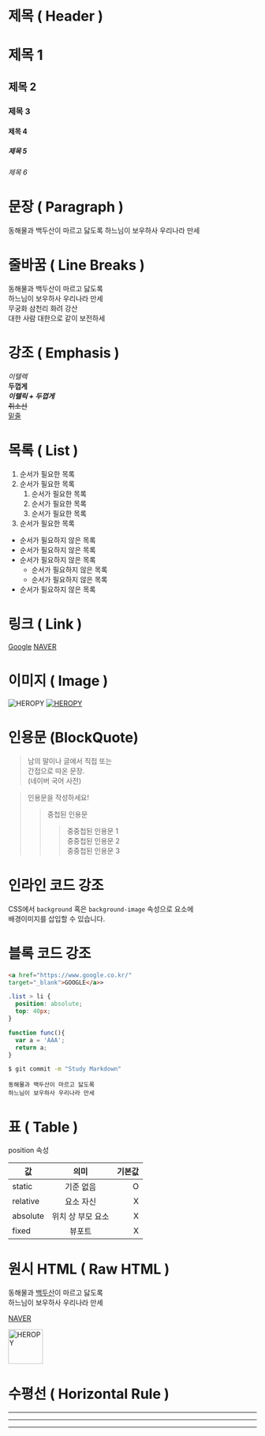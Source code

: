 # 제목 ( Header )

# 제목 1
## 제목 2
### 제목 3
#### 제목 4
##### 제목 5
###### 제목 6

# 문장 ( Paragraph )
동해물과 백두산이 마르고 닳도록
하느님이 보우하사 우리나라 만세

# 줄바꿈 ( Line Breaks )
동해물과 백두산이 마르고 닳도록  
하느님이 보우하사 우리나라 만세  
무궁화 삼천리 화려 강산  
대한 사람 대한으로 같이 보전하세  
<!--
줄바꿈 처리 방법
1. 띄어쓰기 두번
2. <br/> 태그 사용
-->

# 강조 ( Emphasis )
_이텔렉_  
**두껍게**  
**_이텔릭 + 두껍게_**  
~~취소선~~  
<u>밑줄</u>

# 목록 ( List )
1. 순서가 필요한 목록
1. 순서가 필요한 목록
    1. 순서가 필요한 목록
    1. 순서가 필요한 목록
    1. 순서가 필요한 목록
1. 순서가 필요한 목록  

<!--
순서의 하위순서로 들어가려면
들여쓰기 두번!  
-->

- 순서가 필요하지 않은 목록 
- 순서가 필요하지 않은 목록 
- 순서가 필요하지 않은 목록
    - 순서가 필요하지 않은 목록
    - 순서가 필요하지 않은 목록
- 순서가 필요하지 않은 목록 

# 링크 ( Link )
[Google](https://google.com)
[NAVER](https://naver.com "네이버로 이동!")
<!--
[텍스트](링크)
[텍스트](링크 힌트)
-->

# 이미지 ( Image )
![HEROPY](https://heropy.blog/css/images/logo.png)
[![HEROPY](https://heropy.blog/css/images/logo.png)](https://heropy.blog/)
<!--
![텍스트](이미지링크)
[![텍스트](이미지링크)](링크) : 이미지를 클릭하면 링크로 이동
-->

# 인용문 (BlockQuote)
> 남의 말이나 글에서 직접 또는  
> 간접으로 따온 문장.  
> (네이버 국어 사전)

<!-- 인용문의 중첩 방법 -->
> 인용문을 작성하세요!
>> 중첩된 인용문
>>> 중중첩된 인용문 1  
>>> 중중첩된 인용문 2  
>>> 중중첩된 인용문 3

# 인라인 코드 강조
CSS에서 `background` 혹은
`background-image` 속성으로 요소에  
배경이미지를 삽입할 수 있습니다.

# 블록 코드 강조
```html
<a href="https://www.google.co.kr/"
target="_blank">GOOGLE</a>>
```

```css
.list > li {
  position: absolute;
  top: 40px;
}
```

```javascript
function func(){
  var a = 'AAA';
  return a;
}
```

```bash
$ git commit -m "Study Markdown"
```

```plaintext
동해물과 백두산이 마르고 닳도록
하느님이 보우하사 우리나라 만세
```

# 표 ( Table )
position 속성

값 | 의미 | 기본값
-- | :--: | --: 
static | 기준 없음 | O
relative | 요소 자신 | X
absolute | 위치 상 부모 요소 | X
fixed | 뷰포트 | X

# 원시 HTML ( Raw HTML )
동해물과 <u>백두산</u>이 마르고 닳도록<br/>
하느님이 보우하사 우리나라 만세
<!-- 
밑줄효과를 주는 방법
<u></u>태그 사용
<span style="text-decoration: underline;"></span>
 -->

<a href="https://naver.com"
title="NAVER로 이동!"
target="_blank">NAVER</a>

<img width="70" src="https://heropy.blog/css/images/logo.png"
alt="HEROPY">

# 수평선 ( Horizontal Rule )
---

***

___
